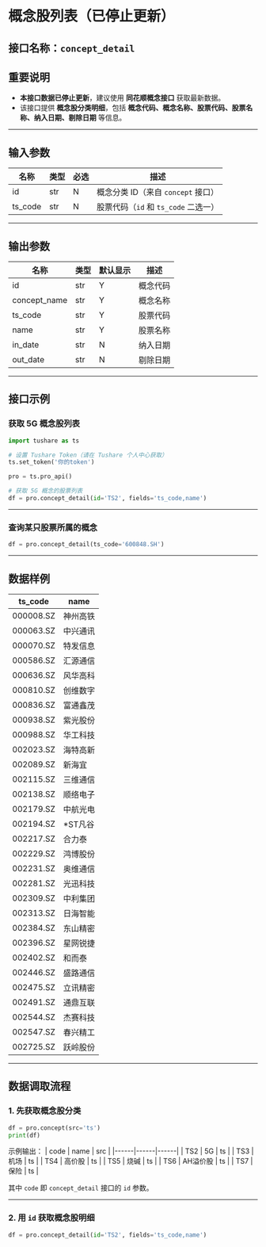 # 概念股列表（已停止更新）

## 接口名称：`concept_detail`

## **重要说明**
- **本接口数据已停止更新**，建议使用 **同花顺概念接口** 获取最新数据。
- 该接口提供 **概念股分类明细**，包括 **概念代码、概念名称、股票代码、股票名称、纳入日期、剔除日期** 等信息。

---

## **输入参数**

| 名称     | 类型 | 必选 | 描述 |
|---------|------|------|------------------------------|
| id      | str  | N    | 概念分类 ID（来自 `concept` 接口） |
| ts_code | str  | N    | 股票代码（`id` 和 `ts_code` 二选一） |

---

## **输出参数**

| 名称          | 类型  | 默认显示 | 描述 |
|--------------|------|---------|------------------------------|
| id           | str  | Y       | 概念代码 |
| concept_name | str  | Y       | 概念名称 |
| ts_code      | str  | Y       | 股票代码 |
| name         | str  | Y       | 股票名称 |
| in_date      | str  | N       | 纳入日期 |
| out_date     | str  | N       | 剔除日期 |

---

## **接口示例**

### **获取 5G 概念股列表**
```python
import tushare as ts

# 设置 Tushare Token（请在 Tushare 个人中心获取）
ts.set_token('你的token')

pro = ts.pro_api()

# 获取 5G 概念的股票列表
df = pro.concept_detail(id='TS2', fields='ts_code,name')
```

---

### **查询某只股票所属的概念**
```python
df = pro.concept_detail(ts_code='600848.SH')
```

---

## **数据样例**

| ts_code  | name  |
|----------|------|
| 000008.SZ | 神州高铁 |
| 000063.SZ | 中兴通讯 |
| 000070.SZ | 特发信息 |
| 000586.SZ | 汇源通信 |
| 000636.SZ | 风华高科 |
| 000810.SZ | 创维数字 |
| 000836.SZ | 富通鑫茂 |
| 000938.SZ | 紫光股份 |
| 000988.SZ | 华工科技 |
| 002023.SZ | 海特高新 |
| 002089.SZ | 新海宜 |
| 002115.SZ | 三维通信 |
| 002138.SZ | 顺络电子 |
| 002179.SZ | 中航光电 |
| 002194.SZ | *ST凡谷 |
| 002217.SZ | 合力泰 |
| 002229.SZ | 鸿博股份 |
| 002231.SZ | 奥维通信 |
| 002281.SZ | 光迅科技 |
| 002309.SZ | 中利集团 |
| 002313.SZ | 日海智能 |
| 002384.SZ | 东山精密 |
| 002396.SZ | 星网锐捷 |
| 002402.SZ | 和而泰 |
| 002446.SZ | 盛路通信 |
| 002475.SZ | 立讯精密 |
| 002491.SZ | 通鼎互联 |
| 002544.SZ | 杰赛科技 |
| 002547.SZ | 春兴精工 |
| 002725.SZ | 跃岭股份 |

---

## **数据调取流程**

### **1. 先获取概念股分类**
```python
df = pro.concept(src='ts')
print(df)
```
示例输出：
| code  | name  | src |
|------|------|------|
| TS2  | 5G  | ts |
| TS3  | 机场  | ts |
| TS4  | 高价股  | ts |
| TS5  | 烧碱  | ts |
| TS6  | AH溢价股  | ts |
| TS7  | 保险  | ts |

其中 `code` 即 `concept_detail` 接口的 `id` 参数。

---

### **2. 用 `id` 获取概念股明细**
```python
df = pro.concept_detail(id='TS2', fields='ts_code,name')
```
